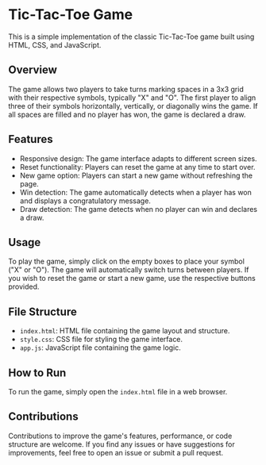 # Tic-Tac-Toe Game

This is a simple implementation of the classic Tic-Tac-Toe game built using HTML, CSS, and JavaScript.

## Overview

The game allows two players to take turns marking spaces in a 3x3 grid with their respective symbols, typically "X" and "O". The first player to align three of their symbols horizontally, vertically, or diagonally wins the game. If all spaces are filled and no player has won, the game is declared a draw.

## Features

- Responsive design: The game interface adapts to different screen sizes.
- Reset functionality: Players can reset the game at any time to start over.
- New game option: Players can start a new game without refreshing the page.
- Win detection: The game automatically detects when a player has won and displays a congratulatory message.
- Draw detection: The game detects when no player can win and declares a draw.

## Usage

To play the game, simply click on the empty boxes to place your symbol ("X" or "O"). The game will automatically switch turns between players. If you wish to reset the game or start a new game, use the respective buttons provided.

## File Structure

- `index.html`: HTML file containing the game layout and structure.
- `style.css`: CSS file for styling the game interface.
- `app.js`: JavaScript file containing the game logic.

## How to Run

To run the game, simply open the `index.html` file in a web browser.

## Contributions

Contributions to improve the game's features, performance, or code structure are welcome. If you find any issues or have suggestions for improvements, feel free to open an issue or submit a pull request.


